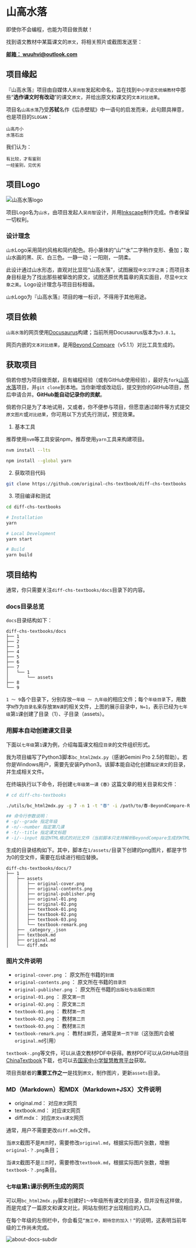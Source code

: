 # 山高水落


即使你不会编程，也能为项目做贡献！

找到语文教材中某篇课文的`原文`，将相关照片或截图发送至：

**[邮箱： wuuhvi@outlook.com ](mailto:wuuhvi%40outlook.com?subject=至「山高水落」项目：这是M年级N课的原文相关信息)**


## 项目缘起

『山高水落』项目由自媒体人`吴尚智`发起和命名，旨在找到`中小学语文统编教材`中那些“**选作课文时有改动**”的课文`原文`，并给出原文和课文的`文本对比结果`。

项目名`山高水落`乃受**苏轼**名作《后赤壁赋》中一语句的启发而来，此句颇具禅意，也是项目的`SLOGAN`：

```slogan
山高月小
水落石出
```

我们认为：

```
有比较，才有鉴别
一经鉴别，见优劣
```

## 项目Logo

![山高水落logo](./static/img/logo.png)

项目Logo名为`山水`，由项目发起人`吴尚智`设计，并用[Inkscape](https://inkscape.org/)制作完成。作者保留一切权利。

### 设计理念

`山水`Logo采用简约风格和简约配色。将小篆体的“山”“水”二字稍作变形、叠加；取山水画的黑、灰、白三色。一静一动；一阳刚，一阴柔。

此设计通过山水形态，直观对比显现“山高水落”，试图展现`中文汉字之美`；而项目本身目标是为了找出那些被窜改的原文，试图还原优秀篇章的真实面目，尽显`中文文章之美`。Logo设计理念与项目目标相谐。

`山水`Logo为『山高水落』项目的唯一标识，不得用于其他用途。


## 项目依赖

`山高水落`的网页使用[Docusaurus](https://docusaurus.io/)构建；当前所用Docusaurus版本为`v3.8.1`。

网页内嵌的`文本对比结果`，是用[Beyond Compare](https://www.scootersoftware.com/)（v5.1.1）对比工具生成的。


## 获取项目

倘若你想为项目做贡献，且有编程经验（或有GitHub使用经验），最好先`fork`[山高水落](https://github.com/original-chs-textbook/diff-chs-textbooks)项目，并`git clone`到本地。当你新增或改动后，提交到你的GitHub项目，然后申请合并。**GitHub能自动记录你的贡献**。

倘若你只是为了本地试用，又或者，你不便参与项目，但愿意通过邮件等方式提交`原文图片`或`对比结果`，你可用以下方式先行测试，预览效果。

1. 基本工具

推荐使用`nvm`等工具安装npm，推荐使用`yarn`工具来构建项目。

```bash
nvm install --lts

npm install --global yarn
```

2. 获取项目代码


```bash
git clone https://github.com/original-chs-textbook/diff-chs-textbooks
```

3. 项目编译和测试

```bash
cd diff-chs-textbooks

# Installation
yarn

# Local Development
yarn start

# Build
yarn build

```

## 项目结构

通常，你只需要关注`diff-chs-textbooks/docs`目录下的内容。

### docs目录总览

`docs`目录结构如下：

```
diff-chs-textbooks/docs
├── 1
├── 2
├── 3
├── 4
├── 5
├── 6
├── 7
│   └── 1
│       └── assets
├── 8
└── 9

```

`1 ～ 9`各个目录下，分别存放`一年级 ～ 九年级`的相应文件；每个`年级目录`下，用数字`N`作为`目录名`来存放`第N课`的相关文件，上图的展示目录中，`N=1`，表示已经为`七年级`第`1`课创建了目录（1）、子目录（assets）。

### 用脚本自动创建课文目录

下面以`七年级`第`1`课为例，介绍每篇课文相应`目录`的文件组织形式。

我为项目编写了Python3脚本`bc_html2mdx.py`（感谢Gemini Pro 2.5的帮助）。若你是Windows用户，需要先安装Python3。该脚本能自动化创建`指定课文`的目录，并生成相关文件。

在终端执行以下命令，将创建`七年级第一课《春》`这篇文章的相关目录和文件：

```bash
# cd diff-chs-textbooks

./utils/bc_html2mdx.py -g 7 -n 1 -t "春" -i /path/to/春-BeyondCompare-Report.html 

## 命令行参数说明：
# -g/--grade 指定年级
# -n/--number 指定第几课
# -t/--title 指定课文标题
# -i/--input 指定HTML格式的对比文件（当前脚本只支持解析BeyondCompare生成的HTML格式的Report）

```

生成的目录结构如下。其中，脚本在`1/assets/`目录下创建的png图片，都是字节为0的空文件，需要在后续进行相应替换。

```
diff-chs-textbooks/docs/7
├── 1
│   ├── assets
│   │   ├── original-cover.png
│   │   ├── original-contents.png
│   │   ├── original-publisher.png
│   │   ├── original-01.png
│   │   ├── original-02.png
│   │   ├── textbook-01.png
│   │   ├── textbook-02.png
│   │   ├── textbook-03.png
│   │   └── textbook-remark.png
│   ├── _category_.json
│   ├── textbook.md
│   ├── original.md
│   └── diff.mdx
```

### 图片文件说明

- `original-cover.png` ： 原文所在书籍的`封面`
- `original-contents.png` ： 原文所在书籍的`目录页`
- `original-publisher.png` ： 原文所在书籍的`出版社与出版日期页`
- `original-01.png` ： 原文`第一页`
- `original-02.png` ： 原文`第二页`
- `textbook-01.png` ： 教材`第一页`
- `textbook-02.png` ： 教材`第二页`
- `textbook-03.png` ： 教材`第三页`
- `textbook-remark.png` ： 教材`注脚`页，通常是`第一页下部`（这张图片会被`original.md`引用）

`textbook-.png`等文件，可以从语文教材PDF中获得。教材PDF可以从GitHub项目 [ChinaTextbook](https://github.com/TapXWorld/ChinaTextbook)下载，也可以去[国家中小学智慧教育平台](https://basic.smartedu.cn/tchMaterial)获取。

项目贡献者的**重要工作之一**是找到`原文`，制作图片，更新`assets`目录。

### MD（Markdown）和MDX（Markdown+JSX）文件说明

- original.md： 对应`原文`网页
- textbook.md： 对应`课文`网页
- diff.mdx： 对应`原文vs课文`网页


通常，用户不需要更改`diff.mdx`文件。

当`原文`截图不是`两页`时，需要修改`original.md`，根据实际图片张数，增删`original-？.png`条目；

当`课文`截图不是`三页`时，需要修改`textbook.md`，根据实际图片张数，增删`textbook-？.png`条目。


### `七年级`第`1`课示例所生成的网页

可以用`bc_html2mdx.py`脚本创建好`1～9`年级所有课文的目录，但并没有这样做，而是完成了一篇原文和课文对比，网站左侧栏才出现相应的入口。

在每个年级的左侧栏中，你会看见`“施工中，期待您的加入！”`的说明，这表明当前年级的工作尚未完成。

![about-docs-subdir](./static/img/about-docs-subdir.png)
